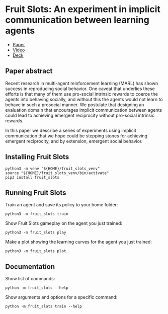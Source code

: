 # Fruit Slots: An experiment in implicit communication between learning agents

* [Paper](http://r.rachum.com/fruit-slots-paper)
* [Video](http://r.rachum.com/fruit-slots-workshop-video)
* [Deck](http://r.rachum.com/fruit-slots-deck)

## Paper abstract

Recent research in multi-agent reinforcement learning (MARL) has shown success in reproducing social behavior. One caveat that underlies these efforts is that many of them use pro-social intrinsic rewards to coerce the agents into behaving socially, and without this the agents would not learn to behave in such a prosocial manner. We postulate that designing an evaluation domain that encourages implicit communication between agents could lead to achieving emergent reciprocity without pro-social intrinsic rewards.

In this paper we describe a series of experiments using implicit communication that we hope could be
stepping stones for achieving emergent reciprocity, and by extension, emergent social behavior.

## Installing Fruit Slots

```shell
python3 -m venv "${HOME}/fruit_slots_venv"
source "${HOME}/fruit_slots_venv/bin/activate"
pip3 install fruit_slots
```

## Running Fruit Slots


Train an agent and save its policy to your home folder:

```shell
python3 -m fruit_slots train
```

Show Fruit Slots gameplay on the agent you just trained:

```shell
python3 -m fruit_slots play
```

Make a plot showing the learning curves for the agent you just trained:

```shell
python3 -m fruit_slots plot
```

## Documentation

Show list of commands:

```shell
python -m fruit_slots --help
```

Show arguments and options for a specific command:

```shell
python -m fruit_slots train --help
```
